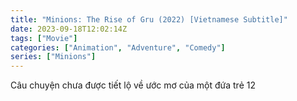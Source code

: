 ```yaml
---
title: "Minions: The Rise of Gru (2022) [Vietnamese Subtitle]"
date: 2023-09-18T12:02:14Z
tags: ["Movie"]
categories: ["Animation", "Adventure", "Comedy"]
series: ["Minions"]
---
```


Câu chuyện chưa được tiết lộ về ước mơ của một đứa trẻ 12

<mux-player stream-type="on-demand"
  src="https://kp3d-my.sharepoint.com/personal/ryoo_kp3d_onmicrosoft_com/_layouts/15/download.aspx?share=EerlCdow2rJGoYSN1DYqSucBqV7pNJf2ql_8_8K5BWLIrg" metadata-video-title="Minions: The Rise of Gru (2022) [Vietnamese Subtitle]" prefer-playback="mse" controls>
  </mux-player>
  
  
  <script src="https://cdn.jsdelivr.net/npm/@mux/mux-player"></script>
  
 <script id="F8qFUZXevnIboWsW01aUm3Uqv4RtvEUQnbfiHXGspxBo" type="application/ld+json">
 {
  "@context": "https://schema.org/",
  "@type": "VideoObject",
  "name": "Minions: The Rise of Gru",
  "contentUrl": "https://stream.mux.com/F8qFUZXevnIboWsW01aUm3Uqv4RtvEUQnbfiHXGspxBo.m3u8",
  "thumbnailUrl": "https://www.themoviedb.org/t/p/original/qbSh5KaSuTPyYiYvzBX3UlkVcwo.jpg?width=314&fit_mode=preserve&time=25",
  "uploadDate": "2023-09-18T12:02:14Z",
}

</script>